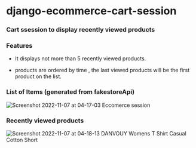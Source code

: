 # django-ecommerce-cart-session

<h3> Cart ssession to display recently viewed products </h3>

<h3>Features</h3>
   
  - It displays not more than 5 recently viewed products.
  
  - products are ordered by time , the last viewed products will be the first product on the list. 

<h3> List of Items (generated from fakestoreApi)</h3>
  
![Screenshot 2022-11-07 at 04-17-03 Eccomerce session](https://user-images.githubusercontent.com/109239573/200275793-8acca020-7c4e-4d3f-8da0-71bb4fe0259a.png)


<h3> Recently viewed products </h3>

![Screenshot 2022-11-07 at 04-18-13 DANVOUY Womens T Shirt Casual Cotton Short](https://user-images.githubusercontent.com/109239573/200275957-e62469a7-3bac-41dd-8221-9b52937a996f.png)
